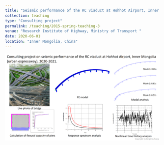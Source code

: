 ```yaml
---
title: "Seismic performance of the RC viaduct at Hohhot Airport, Inner Mongolia (urban expressway)"
collection: teaching
type: "Consulting project"
permalink: /teaching/2015-spring-teaching-3
venue: "Research Institute of Highway, Ministry of Transport "
date: 2020-06-01
location: "Inner Mongolia, China"
---
```


![Project_3](/images/layout_3.png)

